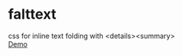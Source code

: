 # falttext
css for inline text folding with  &lt;details&gt;&lt;summary&gt;  
[Demo](https://kliemann.github.io/falttext/)

